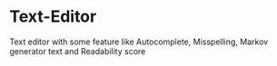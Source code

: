 # Text-Editor
Text editor with some feature like Autocomplete, Misspelling, Markov generator text and Readability score
